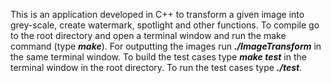 This is an application developed in C++ to transform a given image into grey-scale, create watermark, spotlight and other functions.
To compile go to the root directory and open a terminal window and run the make command (type ***make***).
For outputting the images run ***./ImageTransform*** in the same terminal window.
To build the test cases type ***make test*** in the terminal window in the root directory. To run the test cases type ***./test***. 
